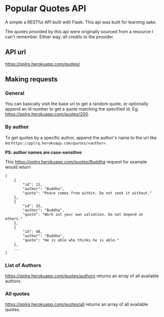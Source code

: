 # Popular Quotes API

A simple a RESTful API built with Flask. This api was built for learning sake.

The quotes provided by this api were originally sourced from a resource I can't remember. Either way, all credits to the provider.

## API url
https://pplrq.herokuapp.com/quotes/


## Making requests
### General
You can basically visit the base url to get a random quote, or optionally append an id number to get a quote matching the specified id.
Eg; https://pplrq.herokuapp.com/quotes/200.

### By author
To get quotes by a specific author, append the author's name to the url like so `https://pplrq.herokuapp.com/quotes/<author>`.

**PS: author names are case-sensitive**

This https://pplrq.herokuapp.com/quotes/Buddha request for example would return
```
[
    {
        "id": 11,
        "author": "Buddha",
        "quote": "Peace comes from within. Do not seek it without."
    },
    {
        "id": 32,
        "author": "Buddha",
        "quote": "Work out your own salvation. Do not depend on others."
    },
    {
        "id": 48,
        "author": "Buddha",
        "quote": "He is able who thinks he is able."
    },
    ...
]
```

### List of Authors
https://pplrq.herokuapp.com/quotes/authors returns an array of all available authors

### All quotes
https://pplrq.herokuapp.com/quotes/all returns an array of all available quotes.

